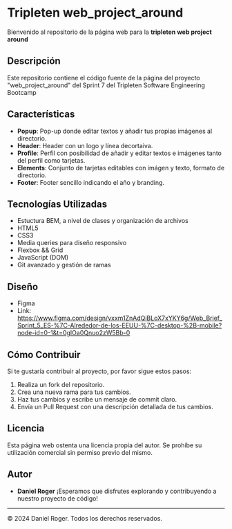# Tripleten web_project_around

Bienvenido al repositorio de la página web para la **tripleten web project around**

## Descripción

Este repositorio contiene el código fuente de la página del proyecto "web_project_around" del Sprint 7 del Tripleten Software Engineering Bootcamp

## Características

- **Popup**: Pop-up donde editar textos y añadir tus propias imágenes al directorio.
- **Header**: Header con un logo y línea decortaiva.
- **Profile**: Perfil con posibilidad de añadir y editar textos e imágenes tanto del perfil como tarjetas.
- **Elements**: Conjunto de tarjetas editables con imágen y texto, formato de directorio.
- **Footer**: Footer sencillo indicando el año y branding.

## Tecnologías Utilizadas

- Estuctura BEM, a nivel de clases y organización de archivos
- HTML5
- CSS3
- Media queries para diseño responsivo
- Flexbox && Grid
- JavaScript (DOM)
- Git avanzado y gestión de ramas

## Diseño

- Figma
- Link: https://www.figma.com/design/vxxm1ZnAdQiBLoX7xYKY6g/Web_Brief_Sprint_5_ES-%7C-Alrededor-de-los-EEUU-%7C-desktop-%2B-mobile?node-id=0-1&t=0gIOa0Qnuo2zW5Bb-0

## Cómo Contribuir

Si te gustaría contribuir al proyecto, por favor sigue estos pasos:

1. Realiza un fork del repositorio.
2. Crea una nueva rama para tus cambios.
3. Haz tus cambios y escribe un mensaje de commit claro.
4. Envía un Pull Request con una descripción detallada de tus cambios.

## Licencia

Esta página web ostenta una licencia propia del autor. Se prohíbe su utilización comercial sin permiso previo del mismo.

## Autor

- **Daniel Roger**
  ¡Esperamos que disfrutes explorando y contribuyendo a nuestro proyecto de código!

---

© 2024 Daniel Roger. Todos los derechos reservados.
